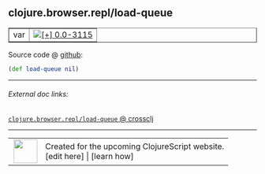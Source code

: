 ## clojure.browser.repl/load-queue



 <table border="1">
<tr>
<td>var</td>
<td><a href="https://github.com/cljsinfo/cljs-api-docs/tree/0.0-3115"><img valign="middle" alt="[+] 0.0-3115" title="Added in 0.0-3115" src="https://img.shields.io/badge/+-0.0--3115-lightgrey.svg"></a> </td>
</tr>
</table>









Source code @ [github](https://github.com/clojure/clojurescript/blob/r3195/src/cljs/clojure/browser/repl.cljs#L112):

```clj
(def load-queue nil)
```

<!--
Repo - tag - source tree - lines:

 <pre>
clojurescript @ r3195
└── src
    └── cljs
        └── clojure
            └── browser
                └── <ins>[repl.cljs:112](https://github.com/clojure/clojurescript/blob/r3195/src/cljs/clojure/browser/repl.cljs#L112)</ins>
</pre>

-->

---



###### External doc links:

[`clojure.browser.repl/load-queue` @ crossclj](http://crossclj.info/fun/clojure.browser.repl.cljs/load-queue.html)<br>

---

 <table>
<tr><td>
<img valign="middle" align="right" width="48px" src="http://i.imgur.com/Hi20huC.png">
</td><td>
Created for the upcoming ClojureScript website.<br>
[edit here] | [learn how]
</td></tr></table>

[edit here]:https://github.com/cljsinfo/cljs-api-docs/blob/master/cljsdoc/clojure.browser.repl_load-queue.cljsdoc
[learn how]:https://github.com/cljsinfo/cljs-api-docs/wiki/cljsdoc-files

<!--

This information was too distracting to show to readers, but I'll leave it
commented here since it is helpful to:

- pretty-print the data used to generate this document
- and show how to retrieve that data



The API data for this symbol:

```clj
{:ns "clojure.browser.repl",
 :name "load-queue",
 :type "var",
 :source {:code "(def load-queue nil)",
          :title "Source code",
          :repo "clojurescript",
          :tag "r3195",
          :filename "src/cljs/clojure/browser/repl.cljs",
          :lines [112]},
 :full-name "clojure.browser.repl/load-queue",
 :full-name-encode "clojure.browser.repl_load-queue",
 :history [["+" "0.0-3115"]]}

```

Retrieve the API data for this symbol:

```clj
;; from Clojure REPL
(require '[clojure.edn :as edn])
(-> (slurp "https://raw.githubusercontent.com/cljsinfo/cljs-api-docs/catalog/cljs-api.edn")
    (edn/read-string)
    (get-in [:symbols "clojure.browser.repl/load-queue"]))
```

-->
